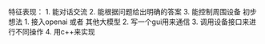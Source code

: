 特征表现：
	1. 能对话交流
	2. 能根据问题给出明确的答案
	3. 能控制周围设备
初步想法
	1. 接入openai 或者 其他大模型
	2. 写一个gui用来通信
	3. 调用设备接口来进行不同操作
	4. 用c++来实现
